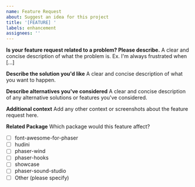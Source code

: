 ```yaml
---
name: Feature Request
about: Suggest an idea for this project
title: '[FEATURE] '
labels: enhancement
assignees: ''
---
```


**Is your feature request related to a problem? Please describe.**
A clear and concise description of what the problem is. Ex. I'm always frustrated when [...]

**Describe the solution you'd like**
A clear and concise description of what you want to happen.

**Describe alternatives you've considered**
A clear and concise description of any alternative solutions or features you've considered.

**Additional context**
Add any other context or screenshots about the feature request here.

**Related Package**
Which package would this feature affect?

- [ ] font-awesome-for-phaser
- [ ] hudini
- [ ] phaser-wind
- [ ] phaser-hooks
- [ ] showcase
- [ ] phaser-sound-studio
- [ ] Other (please specify)
